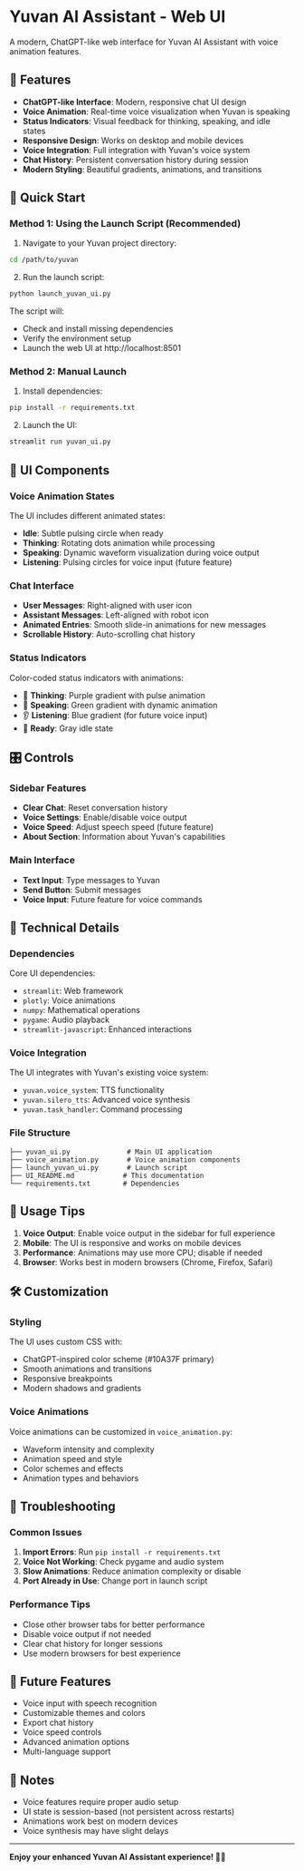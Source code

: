 # Yuvan AI Assistant - Web UI

A modern, ChatGPT-like web interface for Yuvan AI Assistant with voice animation features.

## 🌟 Features

- **ChatGPT-like Interface**: Modern, responsive chat UI design
- **Voice Animation**: Real-time voice visualization when Yuvan is speaking
- **Status Indicators**: Visual feedback for thinking, speaking, and idle states
- **Responsive Design**: Works on desktop and mobile devices
- **Voice Integration**: Full integration with Yuvan's voice system
- **Chat History**: Persistent conversation history during session
- **Modern Styling**: Beautiful gradients, animations, and transitions

## 🚀 Quick Start

### Method 1: Using the Launch Script (Recommended)

1. Navigate to your Yuvan project directory:
```bash
cd /path/to/yuvan
```

2. Run the launch script:
```bash
python launch_yuvan_ui.py
```

The script will:
- Check and install missing dependencies
- Verify the environment setup
- Launch the web UI at http://localhost:8501

### Method 2: Manual Launch

1. Install dependencies:
```bash
pip install -r requirements.txt
```

2. Launch the UI:
```bash
streamlit run yuvan_ui.py
```

## 🎨 UI Components

### Voice Animation States

The UI includes different animated states:

- **Idle**: Subtle pulsing circle when ready
- **Thinking**: Rotating dots animation while processing
- **Speaking**: Dynamic waveform visualization during voice output
- **Listening**: Pulsing circles for voice input (future feature)

### Chat Interface

- **User Messages**: Right-aligned with user icon
- **Assistant Messages**: Left-aligned with robot icon
- **Animated Entries**: Smooth slide-in animations for new messages
- **Scrollable History**: Auto-scrolling chat history

### Status Indicators

Color-coded status indicators with animations:
- 🤔 **Thinking**: Purple gradient with pulse animation
- 🎤 **Speaking**: Green gradient with dynamic animation
- 👂 **Listening**: Blue gradient (for future voice input)
- 💬 **Ready**: Gray idle state

## 🎛️ Controls

### Sidebar Features

- **Clear Chat**: Reset conversation history
- **Voice Settings**: Enable/disable voice output
- **Voice Speed**: Adjust speech speed (future feature)
- **About Section**: Information about Yuvan's capabilities

### Main Interface

- **Text Input**: Type messages to Yuvan
- **Send Button**: Submit messages
- **Voice Input**: Future feature for voice commands

## 🔧 Technical Details

### Dependencies

Core UI dependencies:
- `streamlit`: Web framework
- `plotly`: Voice animations
- `numpy`: Mathematical operations
- `pygame`: Audio playback
- `streamlit-javascript`: Enhanced interactions

### Voice Integration

The UI integrates with Yuvan's existing voice system:
- `yuvan.voice_system`: TTS functionality
- `yuvan.silero_tts`: Advanced voice synthesis
- `yuvan.task_handler`: Command processing

### File Structure

```
├── yuvan_ui.py              # Main UI application
├── voice_animation.py       # Voice animation components
├── launch_yuvan_ui.py       # Launch script
├── UI_README.md            # This documentation
└── requirements.txt        # Dependencies
```

## 🎯 Usage Tips

1. **Voice Output**: Enable voice output in the sidebar for full experience
2. **Mobile**: The UI is responsive and works on mobile devices
3. **Performance**: Animations may use more CPU; disable if needed
4. **Browser**: Works best in modern browsers (Chrome, Firefox, Safari)

## 🛠️ Customization

### Styling

The UI uses custom CSS with:
- ChatGPT-inspired color scheme (#10A37F primary)
- Smooth animations and transitions
- Responsive breakpoints
- Modern shadows and gradients

### Voice Animations

Voice animations can be customized in `voice_animation.py`:
- Waveform intensity and complexity
- Animation speed and style
- Color schemes and effects
- Animation types and behaviors

## 🐛 Troubleshooting

### Common Issues

1. **Import Errors**: Run `pip install -r requirements.txt`
2. **Voice Not Working**: Check pygame and audio system
3. **Slow Animations**: Reduce animation complexity or disable
4. **Port Already in Use**: Change port in launch script

### Performance Tips

- Close other browser tabs for better performance
- Disable voice output if not needed
- Clear chat history for longer sessions
- Use modern browsers for best experience

## 🚀 Future Features

- Voice input with speech recognition
- Customizable themes and colors
- Export chat history
- Voice speed controls
- Advanced animation options
- Multi-language support

## 📝 Notes

- Voice features require proper audio setup
- UI state is session-based (not persistent across restarts)
- Animations work best on modern devices
- Voice synthesis may have slight delays

---

**Enjoy your enhanced Yuvan AI Assistant experience! 🤖✨**